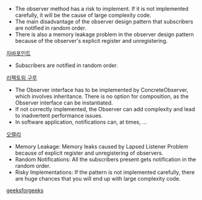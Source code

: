 - The observer method has a risk to implement. If it is not implemented carefully, it will be the cause of large complexity code.
- The main disadvantage of the observer design pattern that subscribers are notified in random order.
- There is also a memory leakage problem in the observer design pattern because of the observer's explicit register and unregistering.

[자바포인트](https://www.javatpoint.com/observer-design-pattern-in-python)

- Subscribers are notified in random order.

[리팩토링 구루](https://refactoring.guru/design-patterns/observer)

- The Observer interface has to be implemented by ConcreteObserver, which involves inheritance. There is no option for composition, as the Observer interface can be instantiated.
- If not correctly implemented, the Observer can add complexity and lead to inadvertent performance issues.
- In software application, notifications can, at times, ...

[오렐리](https://www.oreilly.com/library/view/learning-python-design/9781785888038/ch06s06.html)

- Memory Leakage: Memory leaks caused by Lapsed Listener Problem because of explicit register and unregistering of observers.
- Random Notifications: All the subscribers present gets notification in the random order.
- Risky Implementations: If the pattern is not implemented carefully, there are huge chances that you will end up with large complexity code.

[geeksforgeeks](https://www.geeksforgeeks.org/observer-method-python-design-patterns/)
